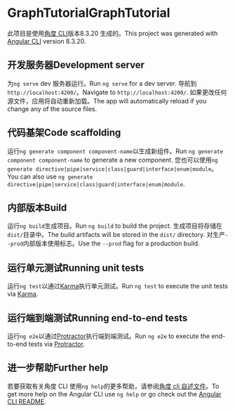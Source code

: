 # <a name="graphtutorial"></a><span data-ttu-id="89234-101">GraphTutorial</span><span class="sxs-lookup"><span data-stu-id="89234-101">GraphTutorial</span></span>

<span data-ttu-id="89234-102">此项目是使用[角度 CLI](https://github.com/angular/angular-cli)版本8.3.20 生成的。</span><span class="sxs-lookup"><span data-stu-id="89234-102">This project was generated with [Angular CLI](https://github.com/angular/angular-cli) version 8.3.20.</span></span>

## <a name="development-server"></a><span data-ttu-id="89234-103">开发服务器</span><span class="sxs-lookup"><span data-stu-id="89234-103">Development server</span></span>

<span data-ttu-id="89234-104">为`ng serve` dev 服务器运行。</span><span class="sxs-lookup"><span data-stu-id="89234-104">Run `ng serve` for a dev server.</span></span> <span data-ttu-id="89234-105">导航到 `http://localhost:4200/`。</span><span class="sxs-lookup"><span data-stu-id="89234-105">Navigate to `http://localhost:4200/`.</span></span> <span data-ttu-id="89234-106">如果更改任何源文件，应用将自动重新加载。</span><span class="sxs-lookup"><span data-stu-id="89234-106">The app will automatically reload if you change any of the source files.</span></span>

## <a name="code-scaffolding"></a><span data-ttu-id="89234-107">代码基架</span><span class="sxs-lookup"><span data-stu-id="89234-107">Code scaffolding</span></span>

<span data-ttu-id="89234-108">运行`ng generate component component-name`以生成新组件。</span><span class="sxs-lookup"><span data-stu-id="89234-108">Run `ng generate component component-name` to generate a new component.</span></span> <span data-ttu-id="89234-109">您也可以使用`ng generate directive|pipe|service|class|guard|interface|enum|module`。</span><span class="sxs-lookup"><span data-stu-id="89234-109">You can also use `ng generate directive|pipe|service|class|guard|interface|enum|module`.</span></span>

## <a name="build"></a><span data-ttu-id="89234-110">内部版本</span><span class="sxs-lookup"><span data-stu-id="89234-110">Build</span></span>

<span data-ttu-id="89234-111">运行`ng build`生成项目。</span><span class="sxs-lookup"><span data-stu-id="89234-111">Run `ng build` to build the project.</span></span> <span data-ttu-id="89234-112">生成项目将存储在`dist/`目录中。</span><span class="sxs-lookup"><span data-stu-id="89234-112">The build artifacts will be stored in the `dist/` directory.</span></span> <span data-ttu-id="89234-113">对生产`--prod`内部版本使用标志。</span><span class="sxs-lookup"><span data-stu-id="89234-113">Use the `--prod` flag for a production build.</span></span>

## <a name="running-unit-tests"></a><span data-ttu-id="89234-114">运行单元测试</span><span class="sxs-lookup"><span data-stu-id="89234-114">Running unit tests</span></span>

<span data-ttu-id="89234-115">运行`ng test`以通过[Karma](https://karma-runner.github.io)执行单元测试。</span><span class="sxs-lookup"><span data-stu-id="89234-115">Run `ng test` to execute the unit tests via [Karma](https://karma-runner.github.io).</span></span>

## <a name="running-end-to-end-tests"></a><span data-ttu-id="89234-116">运行端到端测试</span><span class="sxs-lookup"><span data-stu-id="89234-116">Running end-to-end tests</span></span>

<span data-ttu-id="89234-117">运行`ng e2e`以通过[Protractor](http://www.protractortest.org/)执行端到端测试。</span><span class="sxs-lookup"><span data-stu-id="89234-117">Run `ng e2e` to execute the end-to-end tests via [Protractor](http://www.protractortest.org/).</span></span>

## <a name="further-help"></a><span data-ttu-id="89234-118">进一步帮助</span><span class="sxs-lookup"><span data-stu-id="89234-118">Further help</span></span>

<span data-ttu-id="89234-119">若要获取有关角度 CLI 使用`ng help`的更多帮助，请参阅[角度 cli 自述文件](https://github.com/angular/angular-cli/blob/master/README.md)。</span><span class="sxs-lookup"><span data-stu-id="89234-119">To get more help on the Angular CLI use `ng help` or go check out the [Angular CLI README](https://github.com/angular/angular-cli/blob/master/README.md).</span></span>

